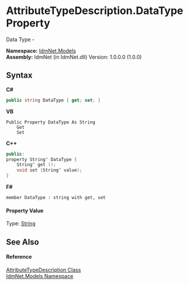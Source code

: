 # AttributeTypeDescription.DataType Property 
 

Data Type -

**Namespace:**&nbsp;<a href="N_IdmNet_Models">IdmNet.Models</a><br />**Assembly:**&nbsp;IdmNet (in IdmNet.dll) Version: 1.0.0.0 (1.0.0)

## Syntax

**C#**<br />
``` C#
public string DataType { get; set; }
```

**VB**<br />
``` VB
Public Property DataType As String
	Get
	Set
```

**C++**<br />
``` C++
public:
property String^ DataType {
	String^ get ();
	void set (String^ value);
}
```

**F#**<br />
``` F#
member DataType : string with get, set

```


#### Property Value
Type: <a href="http://msdn2.microsoft.com/en-us/library/s1wwdcbf" target="_blank">String</a>

## See Also


#### Reference
<a href="T_IdmNet_Models_AttributeTypeDescription">AttributeTypeDescription Class</a><br /><a href="N_IdmNet_Models">IdmNet.Models Namespace</a><br />